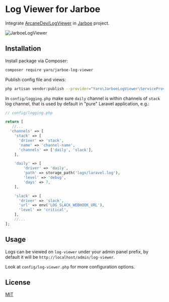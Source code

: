 # Log Viewer for Jarboe

Integrate [ArcaneDev/LogViewer](https://github.com/ARCANEDEV/LogViewer) in [Jarboe](https://github.com/Yaro/Jarboe) project.

![JarboeLogViewer](https://user-images.githubusercontent.com/3027596/86470799-d5c36680-bd44-11ea-9048-3401df4d378d.png)

## Installation

Install package via Composer:
```bash
composer require yaro/jarboe-log-viewer
```
Publish config file and views:
```bash
php artisan vendor:publish --provider="Yaro\JarboeLogViewer\ServiceProvider"
```

In `config/logging.php` make sure `daily` channel is within channels of `stack` log channel, that is used by default in "pure" Laravel application, e.g.:
```php
// config/logging.php

return [
   //...
  'channels' => [
    'stack' => [
      'driver' => 'stack',
      'name' => 'channel-name',
      'channels' => ['daily', 'slack'],
    ],

    'daily' => [
        'driver' => 'daily',
        'path' => storage_path('logs/laravel.log'),
        'level' => 'debug',
        'days' => 7,
    ],

    'slack' => [
      'driver' => 'slack',
      'url' => env('LOG_SLACK_WEBHOOK_URL'),
      'level' => 'critical',
    ],
    //...
];
```

## Usage

Logs can be viewed on `log-viewer` under your admin panel prefix, by default it will be `http://localhost/admin/log-viewer`.

Look at `config/log-viewer.php` for more configuration options.


## License
[MIT](LICENSE.md)

